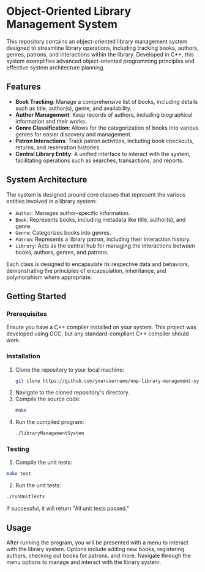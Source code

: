 # Object-Oriented Library Management System

This repository contains an object-oriented library management system designed to streamline library operations, including tracking books, authors, genres, patrons, and interactions within the library. Developed in C++, this system exemplifies advanced object-oriented programming principles and effective system architecture planning.

## Features

- **Book Tracking**: Manage a comprehensive list of books, including details such as title, author(s), genre, and availability.
- **Author Management**: Keep records of authors, including biographical information and their works.
- **Genre Classification**: Allows for the categorization of books into various genres for easier discovery and management.
- **Patron Interactions**: Track patron activities, including book checkouts, returns, and reservation histories.
- **Central Library Entity**: A unified interface to interact with the system, facilitating operations such as searches, transactions, and reports.

## System Architecture

The system is designed around core classes that represent the various entities involved in a library system:

- `Author`: Manages author-specific information.
- `Book`: Represents books, including metadata like title, author(s), and genre.
- `Genre`: Categorizes books into genres.
- `Patron`: Represents a library patron, including their interaction history.
- `Library`: Acts as the central hub for managing the interactions between books, authors, genres, and patrons.

Each class is designed to encapsulate its respective data and behaviors, demonstrating the principles of encapsulation, inheritance, and polymorphism where appropriate.

## Getting Started

### Prerequisites

Ensure you have a C++ compiler installed on your system. This project was developed using GCC, but any standard-compliant C++ compiler should work.

### Installation

1. Clone the repository to your local machine:
   ```bash
   git clone https://github.com/yourusername/oop-library-management-system.git
   ```
2. Navigate to the cloned repository's directory.
3. Compile the source code:
   ```bash
   make
   ```
4. Run the compiled program:
   ```bash
   ./libraryManagementSystem
   ```
### Testing

1. Compile the unit tests:
```bash
make test
```
2. Run the unit tests:
```bash
./runUnitTests
```
If successful, it will return "All unit tests passed."
## Usage

After running the program, you will be presented with a menu to interact with the library system. Options include adding new books, registering authors, checking out books for patrons, and more. Navigate through the menu options to manage and interact with the library system.
